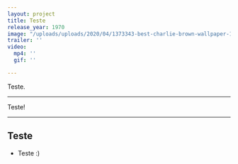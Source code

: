 ```yaml
---
layout: project
title: Teste
release_year: 1970
image: "/uploads/uploads/2020/04/1373343-best-charlie-brown-wallpaper-1920x1080.jpg"
trailer: ''
video:
  mp4: ''
  gif: ''

---
```

Teste.

***

Teste!

***

## Teste

* Teste :)